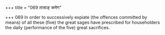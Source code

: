 +++
title = "069 तासाङ् क्रमेण"

+++
069	In order to successively expiate (the offences committed by means) of all these (five) the great sages have prescribed for householders the daily (performance of the five) great sacrifices.